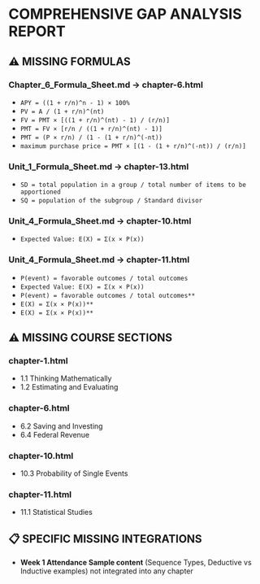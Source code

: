 # COMPREHENSIVE GAP ANALYSIS REPORT

## ⚠️ MISSING FORMULAS

### Chapter_6_Formula_Sheet.md -> chapter-6.html
- `APY = ((1 + r/n)^n - 1) × 100%`
- `PV = A / (1 + r/n)^(nt)`
- `FV = PMT × [((1 + r/n)^(nt) - 1) / (r/n)]`
- `PMT = FV × [r/n / ((1 + r/n)^(nt) - 1)]`
- `PMT = (P × r/n) / (1 - (1 + r/n)^(-nt))`
- `maximum purchase price = PMT × [(1 - (1 + r/n)^(-nt)) / (r/n)]`

### Unit_1_Formula_Sheet.md -> chapter-13.html
- `SD = total population in a group / total number of items to be apportioned`
- `SQ = population of the subgroup / Standard divisor`

### Unit_4_Formula_Sheet.md -> chapter-10.html
- `Expected Value: E(X) = Σ(x × P(x))`

### Unit_4_Formula_Sheet.md -> chapter-11.html
- `P(event) = favorable outcomes / total outcomes`
- `Expected Value: E(X) = Σ(x × P(x))`
- `P(event) = favorable outcomes / total outcomes**`
- `E(X) = Σ(x × P(x))**`
- `E(X) = Σ(x × P(x))**`

## ⚠️ MISSING COURSE SECTIONS

### chapter-1.html
- 1.1 Thinking Mathematically
- 1.2 Estimating and Evaluating

### chapter-6.html
- 6.2 Saving and Investing
- 6.4 Federal Revenue

### chapter-10.html
- 10.3 Probability of Single Events

### chapter-11.html
- 11.1 Statistical Studies

## 📋 SPECIFIC MISSING INTEGRATIONS

- **Week 1 Attendance Sample content** (Sequence Types, Deductive vs Inductive examples) not integrated into any chapter